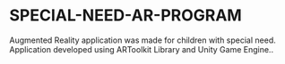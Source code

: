 # SPECIAL-NEED-AR-PROGRAM
Augmented Reality application was made for children with special need. Application developed using ARToolkit Library and Unity Game Engine..
